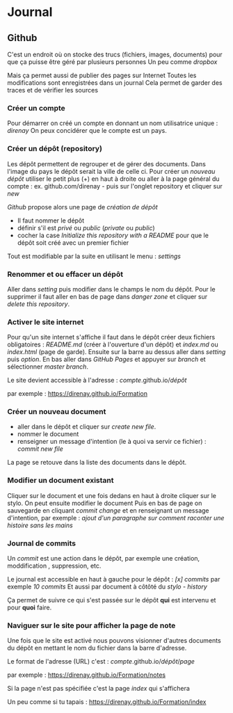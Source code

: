 # Journal

## Github

C'est un endroit où on stocke des trucs (fichiers, images, documents)
pour que ça puisse être géré par plusieurs personnes
Un peu comme _dropbox_

Mais ça permet aussi de publier des pages sur Internet
Toutes les modifications sont enregistrées dans un journal
Cela permet de garder des traces et de vérifier les sources

### Créer un compte

Pour démarrer on créé un compte en donnant un nom utilisatrice unique : _direnay_
On peux concidérer que le compte est un pays. 

### Créer un dépôt (repository)

Les dépôt permettent de regrouper et de gérer des documents.
Dans l'image du pays le dépôt serait la ville de celle ci. 
Pour créer un _nouveau dépôt_ utiliser le petit plus (+) en haut à droite ou aller à la page général du compte : ex. github.com/direnay - puis sur l'onglet repository et cliquer sur _new_

_Github_ propose alors une page de _création de dépôt_

- Il faut nommer le dépôt
- définir s'il est _privé_ ou _public_ (_private_ ou _public_) 
- cocher la case _Initialize this repository with a README_ pour que le dépôt soit créé avec un premier fichier

Tout est modifiable par la suite en utilisant le menu : _settings_

### Renommer et ou effacer un dépôt

Aller dans _setting_ puis modifier dans le champs le nom du dépôt.
Pour le supprimer il faut aller en bas de page dans _danger zone_ et cliquer sur _delete this repository_.

### Activer le site internet

Pour qu'un site internet s'affiche il faut dans le dépôt créer deux fichiers obligatoires : _README.md_ (créer à l'ouverture d'un dépôt) et _index.md_ ou _index.html_ (page de garde). 
Ensuite sur la barre au dessus aller dans _setting_ puis _option_. En bas aller dans _GitHub Pages_ et appuyer sur _branch_ et sélectionner _master branch_.

Le site devient accessible à l'adresse :
_compte_.github.io/_dépôt_

par exemple :
https://direnay.github.io/Formation

### Créer un nouveau document

- aller dans le dépôt et cliquer sur _create new file_.
- nommer le document
- renseigner un message d'intention (le à quoi va servir ce fichier) : _commit new file_

La page se retouve dans la liste des documents dans le dépôt.

### Modifier un document existant

Cliquer sur le document et une fois dedans en haut à droite cliquer sur le stylo. 
On peut ensuite modifier le document
Puis en bas de page on sauvegarde en cliquant _commit change_ et en renseignant un message d'intention, par exemple : _ajout d'un paragraphe sur comment raconter une histoire sans les mains_

### Journal de commits

Un _commit_ est une action dans le dépôt, par exemple une création, moddification , suppression, etc.

Le journal est accessible en haut à gauche pour le dépôt : _[x] commits_ par exemple _10 commits_
Et aussi par document à côtôté du _stylo_ - _history_

Ça permet de suivre ce qui s'est passée sur le dépôt **qui** est intervenu et pour **quoi** faire.

### Naviguer sur le site pour afficher la page de note

Une fois que le site est activé nous pouvons visionner d'autres documents du dépôt en mettant le nom du fichier dans la barre d'adresse. 

Le format de l'adresse (URL) c'est :
_compte_.github.io/_dépôt_/_page_

par exemple :
https://direnay.github.io/Formation/notes

Si la page n'est pas spécifiée c'est la page _index_ qui s'affichera

Un peu comme si tu tapais :
https://direnay.github.io/Formation/index
